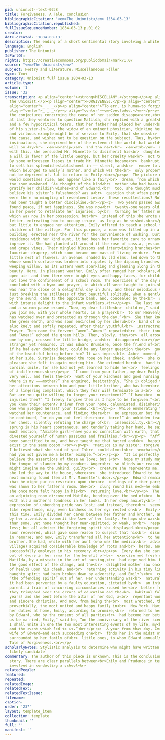 ```yaml
---
pid: unionist--text-0238
title: Forgiveness. A Tale. conclusion
bibliographicCitation: "<em>The Unionist</em> 1834-03-13"
bibliographicCitation.republished: 
fullIssueSequenceNumber: 1834-03-13 p.01.02
creator: 
date.created: '1834-03-13'
description: The ending of a short sentimental story involving a white woman teacher
language: English
publisher: The Unionist
IsPartOf: 
rights: https://creativecommons.org/publicdomain/mark/1.0/
source: "<em>The Unionist</em>"
subject: Poetry and Literature; Miscellaneous Filler
type: Text
category: Unionist full issue 1834-03-13
article.type: 
volume: '1'
issue: '32'
transcription: <p align="center"><strong>MISCELLANY.</strong></p><p align="right">For
  the Unionist.</p><p align="center">FORGIVENESS.</p><p align="center">A TALE.</p><p
  align="center">_ _ _</p><p align="center">“To err, is human—to forgive, divine.”</p><p
  align="center">_ _ _</p><p align="center"><em>Concluded.</em></p><p>  Various were
  the conjectures concerning the cause of her sudden disappearance,<br>  and when
  at last they ventured to question Matilda, she replied with a great<br>  many signs
  and a few hypocritical tears, that her father had placed her under<br>  the car
  of his sister-in-law, the widow of an eminent physician, thinking her<br>  experience
  and virtuous example might be of service to Emily, that she was<br>  grieved for
  the cause, and wished not to be question on the subject. Thus, by<br>  her false
  insinuations, she deprived her of the esteem of the world—that world<br>  which
  will on day<br>  <em>worship</em>  and the next<br>  <em>stab</em>  you. Not contented
  with this, she persuaded Mr. Minnette to disinherit his<br>  daughter, and make
  a will in favor of the little George, but her cruelty was<br>  not to go unpunished.
  By some unforeseen losses in trade Mr. Minnette became<br>  bankrupt, and was obliged
  to sell his splendid establishment in —— street, and<br>  remove to a small house
  which belonged to Emily’s mother, and which was the<br>  only property he could
  not be deprived of. But to return to Emily.<br></p><p>  The picture of former days
  would sometimes rise, and appear like a fairy<br>  dream, from which she had been
  too soon awakened. She thought of the kind<br>  mother who had been ever ready to
  gratify her childish wishes—and of Edward,<br>  too, she thought much. Would he
  believe his sister’s falsehoods? was a<br>  question that often perplexed her. And
  were there no mingling of resentment in<br>  these recollections? Not any. Her heart
  had been taught a better discipline.<br></p><p>  Two years passed away, and Emily
  found peace, if not happiness. She was now<br>  twenty-one years old, and it was
  in her power to retaliate her injuries, by<br>  turning her father out of her house,
  which was now in her possession; but<br>  instead of this she wrote a long and kind
  letter, entreating him to occupy it<br>  as long as he wished.<br></p><p>  Having
  but little to engage her attention, Emily offered to teach a school for<br>  the
  children of the village. For this purpose, a room was fitted up in a small<br>  light
  building, erected near the river for the convenience of washing. During<br>  her
  residence with her kind aunt, it had been her favorite care to ornament<br>  and
  improve it. She had planted all around it the rose of cassia, jessamine,<br>  honeysuckle
  and grape vines. Their mingled blossoms and intertwining branches<br>  formed a
  luxuriant drapery, which soon became one mass of living verdure. From<br>  this
  little nest of flowers, an avenue, shaded by old elms, led down to the<br>  river,
  whose smooth surface was broken into ripples by the dipping branches of<br>  the
  weeping willow, as its waters went sparkling and gleaming along in their<br>  noiseless
  beauty. Here, in pleasant weather, Emily often ranged her scholars,<br>  in the
  open air; and then there were bright eyes and happy faces, for children<br>  do
  not love the confinement of a school room. The exercises of the day were<br>  generally
  concluded with a hymn and prayer, in which all were taught to join.<br></p><p>  It
  was near the close of a delightful day in June, and their melodious voices<br>  were
  just breaking the stillness of that beautiful solitude, when a gentleman,<br>  attracted
  by the sound, came to the opposite bank, and, concealed by the<br>  shade, listened
  with intense delight to the infant warblers.<br></p><p>  The last note died away,
  and a solemn pause ensued. “Now, my dear little<br>  children,” said Emily, “will
  you join me, with your whole hearts, in a prayer<br>  to our Heavenly Father who
  has watched over and protected us through the day.”<br>  She then kneeled down on
  the green earth, and was soon encircled by her cherub<br>  band of scholars, who
  also knelt and softly repeated, after their youthful<br>  instructress, The Lord’s
  Prayer. Then came the fervent “amen”—“Amen!” repeated<br>  their innocent lips,
  and “Amen!” echoed the green hills. Then, slowly, they<br>  all arose, kissed Emily,
  one by one, crossed the little bridge, and<br>  disappeared.<br></p><p>  But the
  stranger yet remained. It was Edward Brumiere, once the friend of<br>  Emily—and
  if he had ever doubted her, could he any longer question the<br>  goodness and purity
  of the beautiful being before him? It was impossible. A<br>  moment, and he was
  at her side. Surprise deepened the rose on her cheek, and<br>  she confessed the
  pleasure she felt in again meeting him. She extended her<br>  hand to him with a
  cordial smile, for she had not yet learned to hide her<br>  feelings under the mask
  of indifference.<br></p><p>  “I come from your father, my dear Emily. He is not
  very well, and feels the<br>  want of your kindness and good nursing.”<br></p><p>  “But
  where is my ———mother?” she enquired, hesitatingly. “She is obliged to<br>  divide
  her attentions between him and your little brother, who has been<br>  sometime ill,
  of a lingering complaint, which they fear will terminate in a<br>  consumption.
  But are you quite willing to forget your resentment?” “I have<br>  none.” “Your
  injuries then?” “I freely forgive them as I hope to be forgiven.”<br></p><p>  “Do
  you know their extent? Driven from your home, calumniated, disinherited,<br>  by
  one who pledged herself your friend.”<br></p><p>  While enumerating these, he closely
  watched her countenance, and finding there<br>  no expression but forgiving love,
  he continued, “or do you not feel their<br>  force?” An unbidden tear fell down
  her cheek, silently refuting the charge of<br>  insensibility.<br></p><p>  Love
  sprung in his heart spontaneous; and tenderly taking her hand, he said<br>  with
  much emotion, “Amiable girl!—have you no connection with earth, that you<br>  have
  divested yourself of human passions and frailties.”<br></p><p>  “Afflictions have
  been sanctified to me, and have taught me that hatred and<br>  happiness cannot
  exist in the same bosom.”<br></p><p>  “Matilda is my sister; forgive me, Emily!
  I believed what she said of you! I<br>  could almost<br>  <em>hate</em>  her for<br>  <em>your</em>  sake,
  had you not given me a better example.”<br></p><p>  “It is perfectly natural to
  believe the assertions of those we love; but I<br>  hope my study may be to contradict
  the tongue of slander by my conduct. Anger<br>  so blinds our reason, that Matilda
  might imagine me the unkind, guilty<br>  creature she represents me. Thus saying,
  she led the way to the house, where<br>  she introduced Edward to her aunt.<br></p><p>The
  next morning found them at Mr. Minnette’s door.</p><p>  Edward remained in the parlor,
  that he might put no restraint upon the<br>  feelings of either party, while Emily
  was shown to her father’s room. She<br>  clung round his neck—he embraced her, and
  she once more felt happy in his<br>  returning love.<br></p><p>  The open door of
  an adjoining room discovered Matilda, bending over the bed of<br>  her sick child,
  with all a mother’s fondness in her looks. In her deep anxiety<br>  the predominant
  expression of unbending pride was lost; and instead, there<br>  seemed something
  like repentance, nay, even kindness as her eye rested on<br>  Emily.<br></p><p>  From
  this time, Emily divided her cares between her father and brother, and<br>  determined
  by her attentions to merit the love of her family. Perhaps she was<br>  more condescending
  than some, yet none thought her mean-spirited, or weak, or<br>  respected her the
  less; but all admired the forgiving spirit she displayed.<br></p><p>  Mr. Minnette
  soon recovered, which gave some reason to suspect that his<br>  disorder originated
  in remorse; and now, Emily transferred all her attentions<br>  to her suffering
  brother. She had, while with her aunt (who was the medical<br>  adviser of the whole
  village) acquired considerable knowledge of roots and<br>  herbs, and these she
  successfully employed in his recovery.<br></p><p>  Every day she carried the sufferer
  out of doors in her arms for the benefit of<br>  exercise and fresh air, of which
  Matilda, by a mistake in the art of nursing,<br>  had deprived him. He soon felt
  the good effect of the change, and the<br>  delighted mother saw once more the glow
  of health upon his cheek, and<br>  returning activity in his tiny limbs.<br></p><p>  Matilda’s
  haughty spirit had been broken down by adversity, and Emily’s<br>  conduct had shamed
  “the offending spirit” out of her. Her understanding was<br>  naturally good, but
  it had been perverted by a faulty education, dictated by<br>  an injudiciously fond
  parent. A train of concurring circumstances roused her<br>  better feelings and
  they triumphed over the errors of education and the<br>  habitual follies of many
  years! and she bent before the altar of her God, a<br>  repentant woman and a humble
  and sincere christian. And now, from being the<br>  most wretched, they became,
  proverbially, the most united and happy family in<br>  New-York. Having performed
  her duties at home, Emily, according to promise,<br>  returned to her aunt, accompanied
  by Edward, who by the consent of all parties<br>  had become her betrothed husband.<br></p><p>  “Let
  us be married, Emily,” said he, “on the anniversary of the river scene;<br>  then
  I shall unite in one the two most interesting events of my life, my<br>  marriage
  and the event which led to it.”<br></p><p>  A year from that day, Emily became the
  wife of Edward—and each succeeding one<br>  finds her in the midst of love and happiness
  surrounded by her family of<br>  little ones, to whom Edward annually repeats the
  Tale of Forgiveness.<br></p>
scholarlyNotes: Stylistic analysis to determine who might have written this? WHB a
  likely candidate
commentary: The author of this piece is unknown. This is the conclusion of a multi-part
  story. There are clear parallels between<br>Emily and Prudence in terms of the piety
  involved in conducting a school<br>
relatedPeople: 
featured: 
repeated: 
relatedImage: 
relatedText: 
relatedTextIssue: 
filename: 
caption: 
order: '237'
layout: template_item
collection: template
thumbnail: ''
full: ''
manifest: ''
---
```

